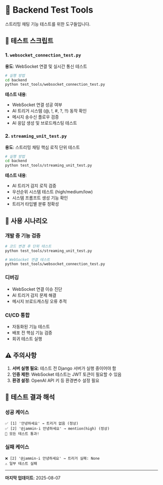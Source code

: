 # 🧪 Backend Test Tools

스트리밍 채팅 기능 테스트를 위한 도구들입니다.

## 🔧 테스트 스크립트

### 1. `websocket_connection_test.py`
**용도**: WebSocket 연결 및 실시간 통신 테스트

```bash
# 실행 방법
cd backend
python test_tools/websocket_connection_test.py
```

**테스트 내용**:
- WebSocket 연결 성공 여부
- AI 트리거 시스템 (@, !, #, ?, !!) 동작 확인
- 메시지 송수신 플로우 검증
- AI 응답 생성 및 브로드캐스팅 테스트

### 2. `streaming_unit_test.py`  
**용도**: 스트리밍 채팅 핵심 로직 단위 테스트

```bash
# 실행 방법 
cd backend
python test_tools/streaming_unit_test.py
```

**테스트 내용**:
- AI 트리거 감지 로직 검증
- 우선순위 시스템 테스트 (high/medium/low)
- 시스템 프롬프트 생성 기능 확인
- 트리거 타입별 분류 정확성

## 🚀 사용 시나리오

### 개발 중 기능 검증
```bash
# 코드 변경 후 단위 테스트
python test_tools/streaming_unit_test.py

# WebSocket 연결 테스트
python test_tools/websocket_connection_test.py
```

### 디버깅
- WebSocket 연결 이슈 진단
- AI 트리거 감지 문제 해결
- 메시지 브로드캐스팅 오류 추적

### CI/CD 통합
- 자동화된 기능 테스트
- 배포 전 핵심 기능 검증
- 회귀 테스트 실행

## ⚠️ 주의사항

1. **서버 실행 필요**: 테스트 전 Django 서버가 실행 중이어야 함
2. **인증 제한**: WebSocket 테스트는 JWT 토큰이 필요할 수 있음  
3. **환경 설정**: OpenAI API 키 등 환경변수 설정 필요

## 🔄 테스트 결과 해석

### 성공 케이스
```
✅ [1] '안녕하세요' → 트리거 없음 (정상)
✅ [2] '@jammin-i 안녕하세요' → mention(high) (정상)
🎉 모든 테스트 통과!
```

### 실패 케이스  
```
❌ [2] '@jammin-i 안녕하세요' → 트리거 실패: None
⚠️ 일부 테스트 실패
```

---

**마지막 업데이트**: 2025-08-07
